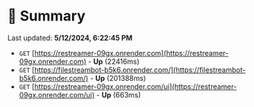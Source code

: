 # 📖 Summary
Last updated: **5/12/2024, 6:22:45 PM**

- `GET` [https://restreamer-09gx.onrender.com](https://restreamer-09gx.onrender.com) - **Up** (22416ms)
- `GET` [https://filestreambot-b5k6.onrender.com/](https://filestreambot-b5k6.onrender.com/) - **Up** (201388ms)
- `GET` [https://restreamer-09gx.onrender.com/ui](https://restreamer-09gx.onrender.com/ui) - **Up** (663ms)
